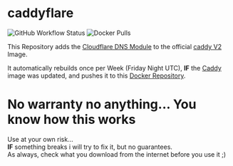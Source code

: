 # caddyflare
![GitHub Workflow Status](https://img.shields.io/github/actions/workflow/status/CryoRig/caddyflare/.github/workflows/auto-build-on-base-image-change.yml?style=flat-square&logo=githubactions)
![Docker Pulls](https://img.shields.io/docker/pulls/cryorig/caddyflare?style=flat-square&logo=docker)

This Repository adds the [Cloudflare DNS Module](https://github.com/caddy-dns/cloudflare) to the official [caddy V2](https://github.com/caddyserver/caddy) Image.  

It automatically rebuilds once per Week (Friday Night UTC), **IF** the [Caddy](https://hub.docker.com/_/caddy) image was updated, and pushes it to this [Docker Repository](https://hub.docker.com/r/cryorig/caddyflare).  

# No warranty no anything... You know how this works
Use at your own risk...  
**IF** something breaks i will try to fix it, but no guarantees.  
As always, check what you download from the internet before you use it ;)
